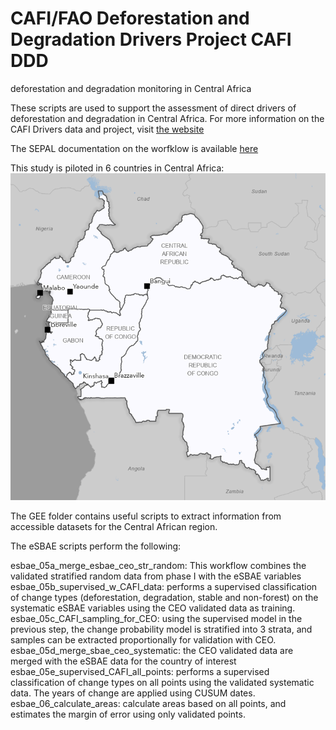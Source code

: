 # CAFI/FAO Deforestation and Degradation Drivers Project CAFI DDD
deforestation and degradation monitoring in Central Africa

These scripts are used to support the assessment of direct drivers of deforestation and degradation in Central Africa. 
For more information on the CAFI Drivers data and project, visit [the website](https://www.fao.org/in-action/sepal/activities/drivers/en)

The SEPAL documentation on the worfklow is available [here](https://docs.sepal.io/en/latest/workflows/drivers.html)

This study is piloted in 6 countries in Central Africa: 
![CAFI study area](/images/study_area.png)

The GEE folder contains useful scripts to extract information from accessible datasets for the Central African region.

The eSBAE scripts perform the following:

esbae_05a_merge_esbae_ceo_str_random: This workflow combines the validated stratified random data from phase I with the eSBAE variables
esbae_05b_supervised_w_CAFI_data: performs a supervised classification of change types (deforestation, degradation, stable and non-forest) on the systematic eSBAE variables using the CEO validated data as training. 
esbae_05c_CAFI_sampling_for_CEO: using the supervised model in the previous step, the change probability model is stratified into 3 strata, and samples can be extracted proportionally for validation with CEO. 
esbae_05d_merge_sbae_ceo_systematic: the CEO validated data are merged with the eSBAE data for the country of interest
esbae_05e_supervised_CAFI_all_points: performs a supervised classification of change types on all points using the validated systematic data. The years of change are applied using CUSUM dates. 
esbae_06_calculate_areas: calculate areas based on all points, and estimates the margin of error using only validated points. 

